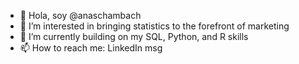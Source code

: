 - 👋 Hola, soy @anaschambach
- 👀 I’m interested in bringing statistics to the forefront of marketing
- 🌱 I’m currently building on my SQL, Python, and R skills
- 📫 How to reach me: LinkedIn msg

<!---
anaschambach/anaschambach is a ✨ special ✨ repository because its `README.md` (this file) appears on your GitHub profile.
You can click the Preview link to take a look at your changes.
--->
